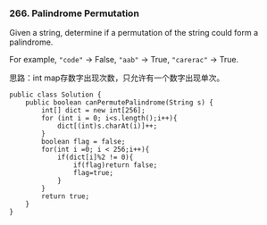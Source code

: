 ### 266. Palindrome Permutation

Given a string, determine if a permutation of the string could form a palindrome.

For example,
`"code"` -> False, `"aab"` -> True, `"carerac"` -> True.



思路：int map存数字出现次数，只允许有一个数字出现单次。



```
public class Solution {
    public boolean canPermutePalindrome(String s) {
        int[] dict = new int[256];
        for (int i = 0; i<s.length();i++){
            dict[(int)s.charAt(i)]++;
        }
        boolean flag = false;
        for(int i =0; i < 256;i++){
            if(dict[i]%2 != 0){
                if(flag)return false;
                flag=true;
            }
        }
        return true;
    }
}
```

